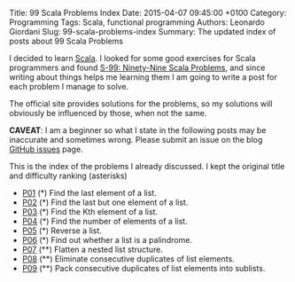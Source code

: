 Title: 99 Scala Problems Index
Date: 2015-04-07 09:45:00 +0100
Category: Programming
Tags: Scala, functional programming
Authors: Leonardo Giordani
Slug: 99-scala-problems-index
Summary: The updated index of posts about 99 Scala Problems

I decided to learn [Scala](http://www.scala-lang.org/). I looked for some good exercises for Scala programmers and found [S-99: Ninety-Nine Scala Problems](http://aperiodic.net/phil/scala/s-99/), and since writing about things helps me learning them I am going to write a post for each problem I manage to solve.

The official site provides solutions for the problems, so my solutions will obviously be influenced by those, when not the same.

**CAVEAT**: I am a beginner so what I state in the following posts may be inaccurate and sometimes wrong. Please submit an issue on the blog [GitHub issues](https://github.com/lgiordani/lgiordani.github.com/issues) page.

This is the index of the problems I already discussed. I kept the original title and difficulty ranking (asterisks)

* [P01](/blog/2015/04/07/99-scala-problems-01-find-last-element/) (*) Find the last element of a list.
* [P02](/blog/2015/04/07/99-scala-problems-02-find-last-nth/) (*) Find the last but one element of a list.
* [P03](/blog/2015/04/07/99-scala-problems-03-find-kth/) (*) Find the Kth element of a list.
* [P04](/blog/2015/04/07/99-scala-problems-04-length/) (*) Find the number of elements of a list.
* [P05](/blog/2015/04/07/99-scala-problems-05-reverse/) (*) Reverse a list.
* [P06](/blog/2015/04/07/99-scala-problems-06-palindome/) (*) Find out whether a list is a palindrome.
* [P07](/blog/2015/04/07/99-scala-problems-07-flatten/) (**) Flatten a nested list structure.
* [P08](/blog/2015/04/07/99-scala-problems-08-eliminate-consecutive-duplicates/) (**) Eliminate consecutive duplicates of list elements.
* [P09](/blog/2015/04/07/99-scala-problems-09-pack-consecutive-duplicates/) (**) Pack consecutive duplicates of list elements into sublists.